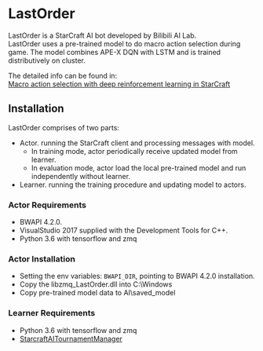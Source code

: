 # LastOrder
LastOrder is a StarCraft AI bot developed by Bilibili AI Lab.  
LastOrder uses a pre-trained model to do macro action selection during game. The model combines APE-X DQN with LSTM and is trained distributively on cluster.  

The detailed info can be found in:  
[Macro action selection with deep reinforcement learning in StarCraft](https://arxiv.org/abs/1812.00336)

## Installation
LastOrder comprises of two parts:
* Actor. running the StarCraft client and processing messages with model. 
  * In training mode, actor periodically receive updated model from learner. 
  * In evaluation mode, actor load the local pre-trained model and run independently without learner.
* Learner. running the training procedure and updating model to actors.

### Actor Requirements
* BWAPI 4.2.0.
* VisualStudio 2017 supplied with the Development Tools for C++.
* Python 3.6 with tensorflow and zmq 

### Actor Installation
* Setting the env variables: `BWAPI_DIR`, pointing to BWAPI 4.2.0 installation.
* Copy the libzmq_LastOrder.dll into C:\Windows
* Copy pre-trained model data to AI\saved_model

### Learner Requirements
* Python 3.6 with tensorflow and zmq
* [StarcraftAITournamentManager](https://github.com/davechurchill/StarcraftAITournamentManager)



